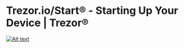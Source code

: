 # Trezor.io/Start® - Starting Up Your Device | Trezor®
[![Alt text](https://cdn.prod.website-files.com/6688d2a18a4658dd5b3c3b0b/6688d2c983858454e2e36b22_trezor%20(1).jpg)](#)
